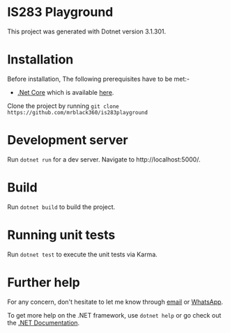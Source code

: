 # IS283 Playground
This project was generated with Dotnet version 3.1.301.

# Installation
Before installation, The following prerequisites have to be met:-
- [.Net Core](https://dotnet.microsoft.com/download) which is available [here](https://dotnet.microsoft.com/download).

Clone the project by running `git clone https://github.com/mrblack360/is283playground`

# Development server
Run `dotnet run` for a dev server. Navigate to http://localhost:5000/.

# Build
Run `dotnet build` to build the project.

# Running unit tests
Run `dotnet test` to execute the unit tests via Karma.


# Further help
For any concern, don't hesitate to let me know through [email](mailto:maswimrtz@gmail.com) or [WhatsApp](https://wa.me/255744033739).

To get more help on the .NET framework, use `dotnet help` or go check out the [.NET Documentation](https://docs.microsoft.com/en-us/aspnet/core/?view=aspnetcore-3.1).
